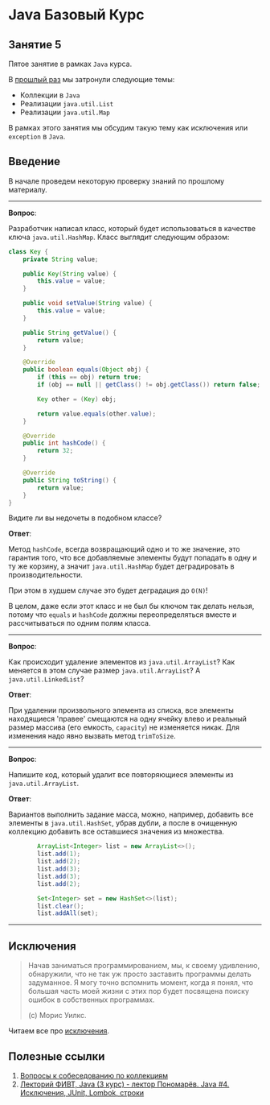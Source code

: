# Java Базовый Курс

## Занятие 5

Пятое занятие в рамках `Java` курса.

В [прошлый раз](./fourth.md) мы затронули следующие темы:

* Коллекции в `Java`
* Реализации `java.util.List`
* Реализации `java.util.Map`

В рамках этого занятия мы обсудим такую тему как исключения или `exception` в `Java`.

## Введение

В начале проведем некоторую проверку знаний по прошлому материалу.

---

**Вопрос**:

Разработчик написал класс, который будет использоваться в качестве ключа `java.util.HashMap`.
Класс выглядит следующим образом:

```java
class Key {
    private String value;

    public Key(String value) {
        this.value = value;
    }

    public void setValue(String value) {
        this.value = value;
    }

    public String getValue() {
        return value;
    }

    @Override
    public boolean equals(Object obj) {
        if (this == obj) return true;
        if (obj == null || getClass() != obj.getClass()) return false;

        Key other = (Key) obj;

        return value.equals(other.value);
    }

    @Override
    public int hashCode() {
        return 32;
    }

    @Override
    public String toString() {
        return value;
    }
}
```

Видите ли вы недочеты в подобном классе?

**Ответ**:

Метод `hashCode`, всегда возвращающий одно и то же значение, это гарантия того, что все добавляемые элементы будут попадать в одну и ту же корзину, а значит `java.util.HashMap` будет деградировать в производительности.

При этом в худшем случае это будет деградация до `O(N)`!

В целом, даже если этот класс и не был бы ключом так делать нельзя, потому что `equals` и `hashCode` должны переопределяться вместе и рассчитываться по одним полям класса.

---

**Вопрос**:

Как происходит удаление элементов из `java.util.ArrayList`? Как меняется в этом случае размер `java.util.ArrayList`? А `java.util.LinkedList`?

**Ответ**:

При удалении произвольного элемента из списка, все элементы находящиеся 'правее' смещаются на одну ячейку влево и реальный размер массива (его емкость, `capacity`) не изменяется никак. Для изменения надо явно вызвать метод `trimToSize`.

---

**Вопрос**:

Напишите код, который удалит все повторяющиеся элементы из `java.util.ArrayList`.

**Ответ**:

Вариантов выполнить задание масса, можно, например, добавить все элементы в `java.util.HashSet`, убрав дубли, а после в очищенную коллекцию добавить все оставшиеся значения из множества.

```java
        ArrayList<Integer> list = new ArrayList<>();
        list.add(1);
        list.add(2);
        list.add(3);
        list.add(3);
        list.add(2);

        Set<Integer> set = new HashSet<>(list);
        list.clear();
        list.addAll(set);
```

---

## Исключения

> Начав заниматься программированием, мы, к своему удивлению, обнаружили, что не так уж просто заставить программы делать задуманное. Я могу точно вспомнить момент, когда я понял, что большая часть моей жизни с этих пор будет посвящена поиску ошибок в собственных программах.
> 
> (c) Морис Уилкс.

Читаем все про [исключения](../exceptions/exceptions.md).

## Полезные ссылки

1. [Вопросы к собеседованию по коллекциям](https://habr.com/ru/post/162017/)
2. [Лекторий ФИВТ, Java (3 курс) - лектор Пономарёв. Java #4. Исключения, JUnit, Lombok, строки](https://www.youtube.com/watch?v=YgY2pksf3k8&list=PL4_hYwCyhAvblhTbPQmOF4b3kilWSpOjU&index=4)